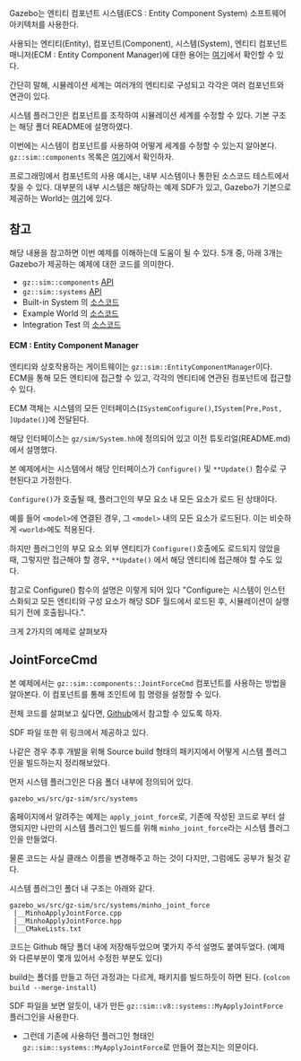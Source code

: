 Gazebo는 엔티티 컴포넌트 시스템(ECS : Entity Component System) 소프트웨어 아키텍처를 사용한다.

사용되는 엔티티(Entity), 컴포넌트(Component), 시스템(System), 엔티티 컴포넌트 매니저(ECM : Entity Component Manager)에 대한 용어는 [여기](https://gazebosim.org/api/sim/8/terminology.html)에서 확인할 수 있다.

간단히 말해, 시뮬레이션 세계는 여러개의 엔티티로 구성되고 각각은 여러 컴포넌트와 연관이 있다.

시스템 플러그인은 컴포넌트를 조작하여 시뮬레이션 세계를 수정할 수 있다. 기본 구조는 해당 폴더 README에 설명하였다.

이번에는 시스템이 컴포넌트를 사용하여 어떻게 세계를 수정할 수 있는지 알아본다. `gz::sim::components` 목록은 [여기](https://gazebosim.org/api/sim/8/namespacegz_1_1sim_1_1components.html)에서 확인하자.

프로그래밍에서 컴포넌트의 사용 예시는, 내부 시스템이나 통한된 소스코드 테스트에서 찾을 수 있다. 대부분의 내부 시스템은 해당하는 예제 SDF가 있고, Gazebo가 기본으로 제공하는 World는 [여기](https://github.com/gazebosim/gz-sim/tree/gz-sim8/examples/worlds)에 있다.

참고
---

해당 내용을 참고하면 이번 예제를 이해하는데 도움이 될 수 있다. 5개 중, 아래 3개는 Gazebo가 제공하는 예제에 대한 코드를 의미한다.

- `gz::sim::components` [API](https://gazebosim.org/api/sim/8/namespacegz_1_1sim_1_1components.html)
- `gz::sim::systems` [API](https://gazebosim.org/api/sim/8/namespacegz_1_1sim_1_1components.html)
- Built-in System 의 [소스코드](https://github.com/gazebosim/gz-sim/tree/gz-sim8/src/systems)
- Example World 의 [소스코드](https://github.com/gazebosim/gz-sim/tree/gz-sim8/examples/worlds)
- Integration Test 의 [소스코드](https://github.com/gazebosim/gz-sim/tree/gz-sim8/test/integration)

#### ECM : Entity Component Manager

엔티티와 상호작용하는 게이트웨이는 `gz::sim::EntityComponentManager`이다. ECM을 통해 모든 엔티티에 접근할 수 있고, 각각의 엔티티에 연관된 컴포넌트에 접근할 수 있다.

ECM 객체는 시스템의 모든 인터페이스(`ISystemConfigure()`,`ISystem[Pre,Post, ]Update()`)에 전달된다.

해당 인터페이스는 `gz/sim/System.hh`에 정의되어 있고 이전 튜토리얼(README.md)에서 설명했다.

본 예제에서는 시스템에서 해당 인터페이스가 `Configure()` 및 `**Update()` 함수로 구현된다고 가정한다.

`Configure()`가 호출될 때, 플러그인의 부모 요소 내 모든 요소가 로드 된 상태이다.

예를 들어 `<model>`에 연결된 경우, 그 `<model>` 내의 모든 요소가 로드된다. 이는 비슷하게 `<world>`에도 적용된다.

하지만 플러그인의 부모 요소 외부 엔티티가 `Configure()`호출에도 로드되지 않았을 때, 그렇지만 접근해야 할 경우, `**Update()` 에서 해당 엔티티에 접근해야 할 수도 있다.

참고로 Configure() 함수의 설명은 이렇게 되어 있다 "Configure는 시스템이 인스턴스화되고 모든 엔티티와 구성 요소가 해당 SDF 월드에서 로드된 후, 시뮬레이션이 실행되기 전에 호출됩니다.". 

크게 2가지의 예제로 살펴보자

## JointForceCmd

본 예제에서는 `gz::sim::components::JointForceCmd` 컴포넌트를 사용하는 방법을 알아본다. 이 컴포넌트를 통해 조인트에 힘 명령을 설정할 수 있다.

전체 코드를 살펴보고 싶다면, [Github](https://github.com/gazebosim/gz-sim/tree/gz-sim8/src/systems/apply_joint_force)에서 참고할 수 있도록 하자.

SDF 파일 또한 위 링크에서 제공하고 있다.

나같은 경우 추후 개발을 위해 Source build 형태의 패키지에서 어떻게 시스템 플러그인을 빌드하는지 정리해보았다.

먼저 시스템 플러그인은 다음 폴더 내부에 정의되어 있다.
```
gazebo_ws/src/gz-sim/src/systems
```
홈페이지에서 알려주는 예제는 `apply_joint_force`로, 기존에 작성된 코드로 부터 설명되지만 나만의 시스템 플러그인 빌드를 위해 `minho_joint_force`라는 시스템 플러그인을 만들었다.

물론 코드는 사실 클래스 이름을 변경해주고 하는 것이 다지만, 그럼에도 공부가 될것 같다.

시스템 플러그인 폴더 내 구조는 아래와 같다.
```
gazebo_ws/src/gz-sim/src/systems/minho_joint_force
 |__MinhoApplyJointForce.cpp
 |__MinhoApplyJointForce.hpp
 |__CMakeLists.txt
```
코드는 Github 해당 폴더 내에 저장해두었으며 몇가지 주석 설명도 붙여두었다. (예제와 다른부분이 몇개 있어서 수정한 부분도 있다)

build는 폴더를 만들고 하던 과정과는 다르게, 패키지를 빌드하듯이 하면 된다. (`colcon build --merge-install`)

SDF 파일을 보면 알듯이, 내가 만든 `gz::sim::v8::systems::MyApplyJointForce` 플러그인을 사용한다.

* 그런데 기존에 사용하던 플러그인 형태인 `gz::sim::systems::MyApplyJointForce`로 만들어 졌는지는 의문이다.
